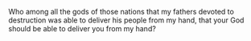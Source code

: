 Who among all the gods of those nations that my fathers devoted to destruction was able to deliver his people from my hand, that your God should be able to deliver you from my hand?

